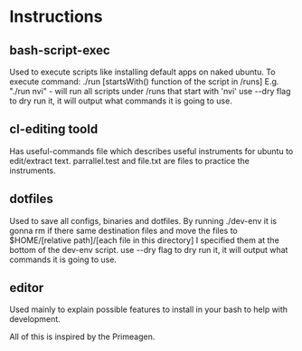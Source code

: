 # Instructions
## bash-script-exec
Used to execute scripts like installing default apps on naked ubuntu.
To execute command: ./run [startsWith() function of the script in /runs]
E.g. "./run nvi" - will run all scripts under /runs that start with 'nvi' 
use --dry flag to dry run it, it will output what commands it is going to use.

## cl-editing toold
Has useful-commands file which describes useful instruments for ubuntu to edit/extract text.
parrallel.test and file.txt are files to practice the instruments.

## dotfiles
Used to save all configs, binaries and dotfiles.
By running ./dev-env it is gonna rm if there same destination files and move the files to $HOME/[relative path]/[each file in this directory]
I specified them at the bottom of the dev-env script.
use --dry flag to dry run it, it will output what commands it is going to use.

## editor
Used mainly to explain possible features to install in your bash to help with development. 

All of this is inspired by the Primeagen.

